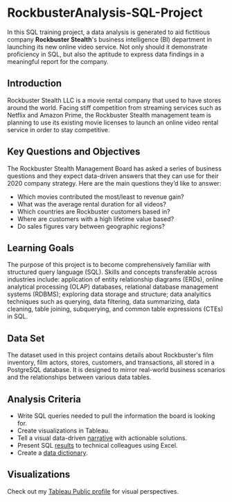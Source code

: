 # RockbusterAnalysis-SQL-Project

In this SQL training project, a data analysis is generated to aid fictitious company **Rockbuster Stealth**'s business intelligence (BI) department in launching its new online video service. Not only should it demonstrate proficiency in SQL, but also the aptitude to express data findings in a meaningful report for the company. 

## Introduction
Rockbuster Stealth LLC is a movie rental company that used to have stores around the world. Facing stiff competition from streaming services such as Netflix and Amazon Prime, the Rockbuster Stealth management team is planning to use its existing movie licenses to launch an online video rental service in order to stay competitive.

## Key Questions and Objectives
The Rockbuster Stealth Management Board has asked a series of business questions and they expect data-driven answers that they can use for their 2020 company strategy. Here are the main questions they’d like to answer:
- Which movies contributed the most/least to revenue gain?
- What was the average rental duration for all videos?
- Which countries are Rockbuster customers based in?
- Where are customers with a high lifetime value based?
- Do sales figures vary between geographic regions?

## Learning Goals
The purpose of this project is to become comprehensively familiar with structured query language (SQL). Skills and concepts transferable across industries include: application of entity relationship diagrams (ERDs), online analytical processing (OLAP) databases, relational database management systems (RDBMS); exploring data storage and structure; data analyitics techniques such as querying, data filtering, data summarizing, data cleaning, table joining, subquerying, and common table expressions (CTEs) in SQL. 

## Data Set
The dataset used in this project contains details about Rockbuster's film inventory, film actors, stores, customers, and transactions, all stored in a PostgreSQL database. It is designed to mirror real-world business scenarios and the relationships between various data tables.

## Analysis Criteria
- Write SQL queries needed to pull the information the board is looking for.
- Create visualizations in Tableau.
- Tell a visual data-driven [narrative](https://github.com/rollicknumericals/RockbusterAnalysis-SQL-Project#:~:text=Managers%27%20Presentation.pdf) with actionable solutions.
- Present SQL [results](https://github.com/rollicknumericals/RockbusterAnalysis-SQL-Project#:~:text=10%20Commits-,3.10tops.xlsx,-Add%20files%20via) to technical colleagues using Excel.
- Create a [data dictionary](https://github.com/rollicknumericals/RockbusterAnalysis-SQL-Project#:~:text=6%20hours%20ago-,Data%20Dictionary.pdf,-Add%20files%20via).
  
## Visualizations 
Check out my [Tableau Public profile](https://public.tableau.com/app/profile/matt.castle4309/vizzes) for visual perspectives.
